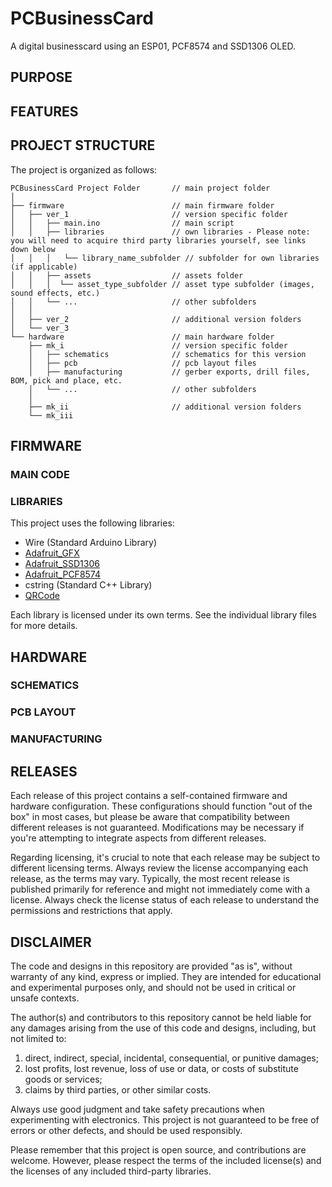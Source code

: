 # PCBusinessCard
A digital businesscard using an ESP01, PCF8574 and SSD1306 OLED.


## PURPOSE

## FEATURES

## PROJECT STRUCTURE

The project is organized as follows:

```
PCBusinessCard Project Folder       // main project folder
│
├── firmware                        // main firmware folder
│   ├── ver_1                       // version specific folder
│   │   ├── main.ino                // main script
│   │   ├── libraries               // own libraries - Please note: you will need to acquire third party libraries yourself, see links down below
│   │   │   └── library_name_subfolder // subfolder for own libraries (if applicable)
│   │   ├── assets                  // assets folder 
│   │   │  └── asset_type_subfolder // asset type subfolder (images, sound effects, etc.)
│   │   └── ...                     // other subfolders
│   │
│   ├── ver_2                       // additional version folders
│   └── ver_3
└── hardware                        // main hardware folder
    ├── mk_i                        // version specific folder
    │   ├── schematics              // schematics for this version
    │   ├── pcb                     // pcb layout files
    │   ├── manufacturing           // gerber exports, drill files, BOM, pick and place, etc.
    │   └── ...                     // other subfolders
    │
    ├── mk_ii                       // additional version folders
    └── mk_iii
```

## FIRMWARE

### MAIN CODE

### LIBRARIES
This project uses the following libraries:

- Wire (Standard Arduino Library)
- [Adafruit_GFX](https://github.com/adafruit/Adafruit-GFX-Library)
- [Adafruit_SSD1306](https://github.com/adafruit/Adafruit_SSD1306)
- [Adafruit_PCF8574](https://github.com/adafruit/Adafruit_PCF8574)
- cstring (Standard C++ Library)
- [QRCode](https://github.com/ricmoo/qrcode/)

Each library is licensed under its own terms. See the individual library files for more details.

## HARDWARE

### SCHEMATICS

### PCB LAYOUT

### MANUFACTURING

## RELEASES
Each release of this project contains a self-contained firmware and hardware configuration. These configurations should function "out of the box" in most cases, but please be aware that compatibility between different releases is not guaranteed. Modifications may be necessary if you're attempting to integrate aspects from different releases.

Regarding licensing, it's crucial to note that each release may be subject to different licensing terms. Always review the license accompanying each release, as the terms may vary. Typically, the most recent release is published primarily for reference and might not immediately come with a license. Always check the license status of each release to understand the permissions and restrictions that apply.

## DISCLAIMER
The code and designs in this repository are provided "as is", without warranty of any kind, express or implied. They are intended for educational and experimental purposes only, and should not be used in critical or unsafe contexts.

The author(s) and contributors to this repository cannot be held liable for any damages arising from the use of this code and designs, including, but not limited to: 

1. direct, indirect, special, incidental, consequential, or punitive damages; 
2. lost profits, lost revenue, loss of use or data, or costs of substitute goods or services; 
3. claims by third parties, or other similar costs.

Always use good judgment and take safety precautions when experimenting with electronics. This project is not guaranteed to be free of errors or other defects, and should be used responsibly. 

Please remember that this project is open source, and contributions are welcome. However, please respect the terms of the included license(s) and the licenses of any included third-party libraries.
